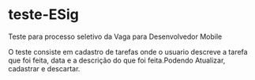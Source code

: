# teste-ESig
Teste para processo seletivo da Vaga para Desenvolvedor Mobile


O teste consiste em cadastro de tarefas onde o usuario descreve a tarefa que foi feita, data e a descrição do que foi feita.Podendo Atualizar, cadastrar e descartar. 
